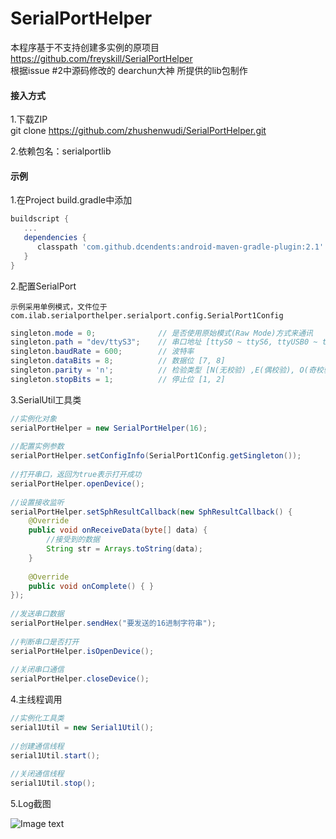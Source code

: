 # SerialPortHelper

本程序基于不支持创建多实例的原项目
https://github.com/freyskill/SerialPortHelper  
根据issue #2中源码修改的 dearchun大神 所提供的lib包制作  

#### 接入方式
1.下载ZIP  
git clone https://github.com/zhushenwudi/SerialPortHelper.git  

2.依赖包名：serialportlib  

#### 示例
1.在Project build.gradle中添加  
	
```groovy
buildscript {
   ...
   dependencies {
      classpath 'com.github.dcendents:android-maven-gradle-plugin:2.1'
   }
}
```
 
2.配置SerialPort

	示例采用单例模式，文件位于 com.ilab.serialporthelper.serialport.config.SerialPort1Config
	
```java
singleton.mode = 0;              // 是否使用原始模式(Raw Mode)方式来通讯
singleton.path = "dev/ttyS3";    // 串口地址 [ttyS0 ~ ttyS6, ttyUSB0 ~ ttyUSB4]
singleton.baudRate = 600;        // 波特率
singleton.dataBits = 8;          // 数据位 [7, 8]
singleton.parity = 'n';          // 检验类型 [N(无校验) ,E(偶校验), O(奇校验)] (大小写随意)
singleton.stopBits = 1;          // 停止位 [1, 2]
```

3.SerialUtil工具类

```java
//实例化对象
serialPortHelper = new SerialPortHelper(16);
	
//配置实例参数
serialPortHelper.setConfigInfo(SerialPort1Config.getSingleton());
	
//打开串口，返回为true表示打开成功
serialPortHelper.openDevice();
	
//设置接收监听
serialPortHelper.setSphResultCallback(new SphResultCallback() {
    @Override
    public void onReceiveData(byte[] data) {
    	//接受到的数据
    	String str = Arrays.toString(data);
    }
	
    @Override
    public void onComplete() { }
});
	
//发送串口数据
serialPortHelper.sendHex("要发送的16进制字符串");
	
//判断串口是否打开
serialPortHelper.isOpenDevice();
	
//关闭串口通信
serialPortHelper.closeDevice();
```
	
4.主线程调用

```java
//实例化工具类
serial1Util = new Serial1Util();
	
//创建通信线程
serial1Util.start();
	
//关闭通信线程
serial1Util.stop();
```

5.Log截图

![Image text](https://raw.githubusercontent.com/zhushenwudi/SerialPortHelper/master/example.png)